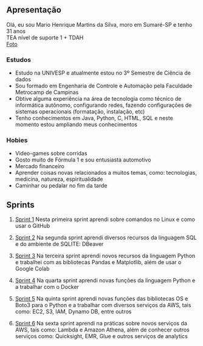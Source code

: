 ## Apresentação

Olá, eu sou Mario Henrique Martins da Silva, moro em Sumaré-SP e tenho 31 anos<br>
TEA nível de suporte 1 + TDAH<br>
[Foto](Sprint01/apresentacao/Foto.png)<br>

### Estudos

- Estudo na UNIVESP e atualmente estou no 3º Semestre de Ciência de dados
- Sou formado em Engenharia de Controle e Automação pela Faculdade Metrocamp de Campinas
- Obtive alguma experiência na área de tecnologia como técnico de informática autônomo, configurando redes, fazendo configurações de sistemas operacionais (formatação, instalação, etc)
- Tenho conhecimentos em Java, Python, C, HTML, SQL e neste momento estou ampliando meus conhecimentos

### Hobies

- Video-games sobre corridas
- Gosto muito de Fórmula 1 e sou entusiasta automotivo
- Mercado financeiro
- Aprender coisas novas relacionados a muitos temas, como: tecnologias, medicina, natureza, espiritualidade
- Caminhar ou pedalar no fim da tarde

## Sprints 

1. [Sprint 1](Sprint01/README.md)
Nesta primeira sprint aprendi sobre comandos no Linux e como usar o GitHub

2. [Sprint 2](Sprint02/README.md)
Na segunda sprint aprendi diversos recursos da linguagem SQL e do ambiente de SQLITE: DBeaver

3. [Sprint 3](Sprint03/README.md)
Na terceira sprint aprendi novos recursos da linguagem Python e trabalhei com as bibliotecas Pandas e Matplotlib, além de usar o Google Colab

4. [Sprint 4](Sprint04/README.md)
Na quarta sprint aprendi novas funções da linguagem Python e a trabalhar com o Docker

5. [Sprint 5](Sprint05/README.md)
Na quinta sprint aprendi novas funções das bibliotecas OS e Boto3 para o Python e a trabalhar com diversos serviços da AWS, tais como: EC2, S3, IAM, Dynamo DB, entre outros

6. [Sprint 6](Sprint06/README.md)
Na sexta sprint aprendi na práticas sobre novos serviços da AWS, tais como: Lambda e Amazon Athena, além de conhecer outros serviços como: Quicksight, EMR, Glue e outros serviços de analytics